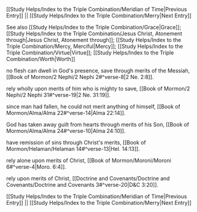 [[Study Helps/Index to the Triple Combination/Meridian of Time|Previous Entry]]  ||  [[Study Helps/Index to the Triple Combination/Merry|Next Entry]]

 See also [[Study Helps/Index to the Triple Combination/Grace|Grace]]; [[Study Helps/Index to the Triple Combination/Jesus Christ, Atonement through|Jesus Christ, Atonement through]]; [[Study Helps/Index to the Triple Combination/Mercy, Merciful|Mercy]]; [[Study Helps/Index to the Triple Combination/Virtue|Virtue]]; [[Study Helps/Index to the Triple Combination/Worth|Worth]]

 no flesh can dwell in God's presence, save through merits of the Messiah, [[Book of Mormon/2 Nephi/2 Nephi 2#^verse-8|2 Ne. 2:8]].

 rely wholly upon merits of him who is mighty to save, [[Book of Mormon/2 Nephi/2 Nephi 31#^verse-19|2 Ne. 31:19]].

 since man had fallen, he could not merit anything of himself, [[Book of Mormon/Alma/Alma 22#^verse-14|Alma 22:14]].

 God has taken away guilt from hearts through merits of his Son, [[Book of Mormon/Alma/Alma 24#^verse-10|Alma 24:10]].

 have remission of sins through Christ's merits, [[Book of Mormon/Helaman/Helaman 14#^verse-13|Hel. 14:13]].

 rely alone upon merits of Christ, [[Book of Mormon/Moroni/Moroni 6#^verse-4|Moro. 6:4]].

 rely upon merits of Christ, [[Doctrine and Covenants/Doctrine and Covenants/Doctrine and Covenants 3#^verse-20|D&C 3:20]].

[[Study Helps/Index to the Triple Combination/Meridian of Time|Previous Entry]]  ||  [[Study Helps/Index to the Triple Combination/Merry|Next Entry]]